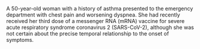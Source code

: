 A 50-year-old woman with a history of asthma presented to the emergency department with chest pain and worsening dyspnea. 
She had recently received her third dose of a messenger RNA (mRNA) vaccine for severe acute respiratory syndrome coronavirus 2 (SARS-CoV-2), although she was not certain about the precise temporal relationship to the onset of symptoms.
